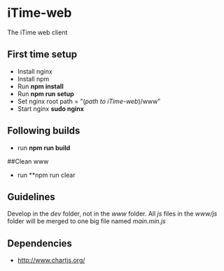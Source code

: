 # iTime-web
The iTime web client

## First time setup
* Install nginx
* Install npm 
* Run **npm install**
* Run **npm run setup**
* Set nginx root path = ”(*path to iTime-web*)/www”
* Start nginx **sudo nginx**

## Following builds
* run **npm run build**

##Clean www
* run **npm run clear

## Guidelines
Develop in the *dev* folder, not in the *www* folder.
All *js* files in the *www/js* folder will be merged to one big file named *main.min.js*
## Dependencies
* http://www.chartjs.org/
